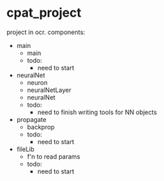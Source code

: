 cpat_project
============

project in ocr. components:
* main
  * main
  * todo:
    * need to start
* neuralNet
  * neuron
  * neuralNetLayer
  * neuralNet
  * todo:
    * need to finish writing tools for NN objects
* propagate
  * backprop
  * todo:
    * need to start
* fileLib
  * f'n to read params
  * todo:
    * need to start

